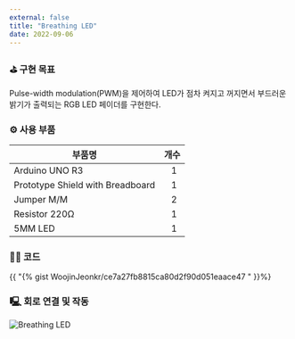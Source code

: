 ```yaml
---
external: false
title: "Breathing LED"
date: 2022-09-06
---
```


### ⛳️ 구현 목표

Pulse-width modulation(PWM)을 제어하여 LED가 점차 켜지고 꺼지면서 부드러운 밝기가 출력되는 RGB LED 페이더를 구현한다.

### ⚙️ 사용 부품

|부품명|개수|
|------|---|
|Arduino UNO R3|&nbsp;&nbsp;&nbsp;1|
|Prototype Shield with Breadboard|&nbsp;&nbsp;&nbsp;1|
|Jumper M/M|&nbsp;&nbsp;&nbsp;2|
|Resistor 220Ω|&nbsp;&nbsp;&nbsp;1|
|5MM LED|&nbsp;&nbsp;&nbsp;1|

### 👨‍💻 코드

{{ "{% gist WoojinJeonkr/ce7a27fb8815ca80d2f90d051eaace47 " }}%}

### 🖳 회로 연결 및 작동

![Breathing LED](https://github.com/WoojinJeonkr/WoojinJeonkr.github.io/blob/main/assets/images/video/Breathing-LED.gif?raw=true)